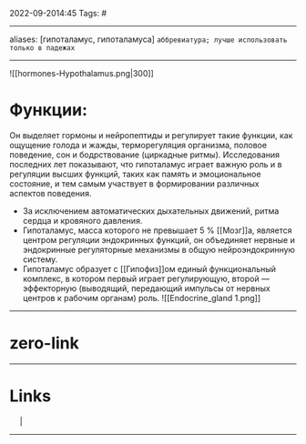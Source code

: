 2022-09-2014:45
Tags: #

---
aliases: [гипоталамус, гипоталамуса] `аббревиатура; лучше использовать только в падежах`

---
![[hormones-Hypothalamus.png|300]]
# Функции:
Он выделяет гормоны и нейропептиды и регулирует такие функции, как ощущение голода и жажды, терморегуляция организма, половое поведение, сон и бодрствование (циркадные ритмы). Исследования последних лет показывают, что гипоталамус играет важную роль и в регуляции высших функций, таких как память и эмоциональное состояние, и тем самым участвует в формировании различных аспектов поведения. 
- За исключением автоматических дыхательных движений, ритма сердца и кровяного давления.
- Гипоталамус, масса которого не превышает 5 % [[Мозг]]а, является центром регуляции эндокринных функций, он объединяет нервные и эндокринные регуляторные механизмы в общую нейроэндокринную систему.
- Гипоталамус образует с [[Гипофиз]]ом единый функциональный комплекс, в котором первый играет регулирующую, второй — эффекторную (выводящий, передающий импульсы от нервных центров к рабочим органам) роль.
![[Endocrine_gland 1.png]]


---
# zero-link


---
# Links
 &emsp; | &emsp; 


---